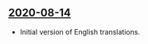 ## [2020-08-14](https://github.com/faktaoklimatu/graphics/blob/bf758f8b6157256facd2a2f32c5e9527cec89725/Data%20visualization/Energetics/Czechia/Electricity%20production,%20consumption%20and%20emissions%20in%20Czechia/en-electricity-czechia.ai)

- Initial version of English translations.

